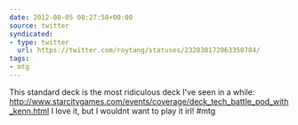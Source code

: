 ```yaml
---
date: 2012-08-05 08:27:58+00:00
source: twitter
syndicated:
- type: twitter
  url: https://twitter.com/roytang/statuses/232030172063350784/
tags:
- mtg
---
```


This standard deck is the most ridiculous deck I've seen in a while: http://www.starcitygames.com/events/coverage/deck_tech_battle_pod_with_kenn.html I love it, but I wouldnt want to play it irl! #mtg